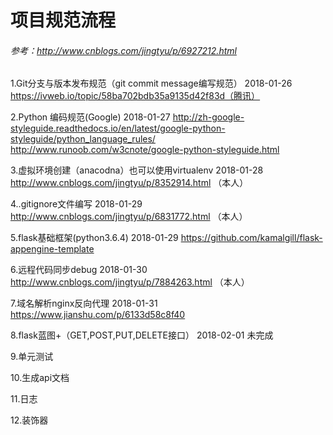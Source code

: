 # 项目规范流程
###### 参考：http://www.cnblogs.com/jingtyu/p/6927212.html

1.Git分支与版本发布规范（git commit message编写规范）
2018-01-26 https://ivweb.io/topic/58ba702bdb35a9135d42f83d（腾讯）

2.Python 编码规范(Google)
2018-01-27 http://zh-google-styleguide.readthedocs.io/en/latest/google-python-styleguide/python_language_rules/
http://www.runoob.com/w3cnote/google-python-styleguide.html

3.虚拟环境创建（anacodna）也可以使用virtualenv
2018-01-28 http://www.cnblogs.com/jingtyu/p/8352914.html （本人）

4..gitignore文件编写
2018-01-29  http://www.cnblogs.com/jingtyu/p/6831772.html （本人）

5.flask基础框架(python3.6.4)
2018-01-29 https://github.com/kamalgill/flask-appengine-template

6.远程代码同步debug
2018-01-30  http://www.cnblogs.com/jingtyu/p/7884263.html （本人）

7.域名解析nginx反向代理
2018-01-31 https://www.jianshu.com/p/6133d58c8f40

8.flask蓝图+（GET,POST,PUT,DELETE接口） 
2018-02-01 未完成

9.单元测试

10.生成api文档

11.日志

12.装饰器


